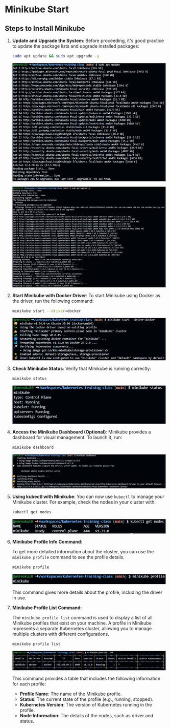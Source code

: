 # Minikube Start

## Steps to Install Minikube

1. **Update and Upgrade the System**:
   Before proceeding, it's good practice to update the package lists and upgrade installed packages:

   ```bash
   sudo apt update && sudo apt upgrade -y
   ```

   ![Apt Update Result](./images/apt-update-result.png)

   ![Apt Upgrade Result](./images/apt-upgrade-result.png)

2. **Start Minikube with Docker Driver**:
   To start Minikube using Docker as the driver, run the following command:

   ```bash
   minikube start --driver=docker
   ```

   ![Minikube Start With Docker Driver](./images/minikube-start-with-docker-driver.png)

3. **Check Minikube Status**:
   Verify that Minikube is running correctly:

   ```bash
   minikube status
   ```

   ![Minikube Status Check](./images/minikube-status-check.png)

4. **Access the Minikube Dashboard (Optional)**:
   Minikube provides a dashboard for visual management. To launch it, run:

   ```bash
   minikube dashboard
   ```

   ![Minikube Dashboard Access](./images/minikube-dashboard-access.png)

5. **Using kubectl with Minikube**:
   You can now use `kubectl` to manage your Minikube cluster. For example, check the nodes in your cluster with:

   ```bash
   kubectl get nodes
   ```

   ![Kubectl With Minikube](./images/kubectl-with-minikube.png)

6. **Minikube Profile Info Command:**

   To get more detailed information about the cluster, you can use the `minikube profile` command to see the profile details.

   ```bash
   minikube profile
   ```

   ![Minikube Profile Info Result](./images/minikube-profile-info-result.png)

   This command gives more details about the profile, including the driver in use.

7. **Minikube Profile List Command:**

   The `minikube profile list` command is used to display a list of all Minikube profiles that exist on your machine. A profile in Minikube represents a separate Kubernetes cluster, allowing you to manage multiple clusters with different configurations.

   ```bash
   minikube profile list
   ```

   ![Minikube Profile List Result](./images/minikube-profile-list-result.png)

   This command provides a table that includes the following information for each profile:

      - **Profile Name**: The name of the Minikube profile.
      - **Status**: The current state of the profile (e.g., running, stopped).
      - **Kubernetes Version**: The version of Kubernetes running in the profile.
      - **Node Information**: The details of the nodes, such as driver and status.
